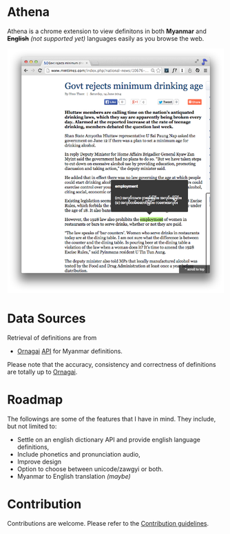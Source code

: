 Athena
======
Athena is a chrome extension to view definitons in both **Myanmar** and <del>**English**</del> *(not supported yet)* languages  easily as you browse the web.

![Screenshot](screenshot.png "Screenshot")

Data Sources
===========
Retrieval of definitions are from
- [Ornagai](www.ornagai.com "Ornagai") [API](http://ornagai.pbworks.com/w/page/25703160/Ornagai%20API "Ornagai API") for Myanmar definitions.

Please note that the accuracy, consistency and correctness of definitions are totally up to [Ornagai](www.ornagai.com "Ornagai").

Roadmap
=======
The followings are some of the features that I have in mind. They include, but not limited to:
- Settle on an english dictionary API and provide english language definitions,
- Include phonetics and pronunciation audio,
- Improve design
- Option to choose between unicode/zawgyi or both.
- Myanmar to English translation *(maybe)*

Contribution
============
Contributions are welcome. Please refer to the [Contribution guidelines](CONTRIBUTION.md).
